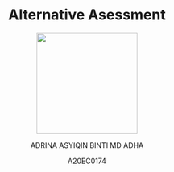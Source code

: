 <h1 align='center'>Alternative Asessment</h1>

<p align="center">
  <img height="200px" src="https://github.com/drshahizan/special-topic-data-engineering/assets/96984290/80ed8f41-e774-47e6-b993-94ea309b3257" />
</p>


<p align='center'> ADRINA ASYIQIN BINTI MD ADHA</p>
<p align='center'> A20EC0174</p>





